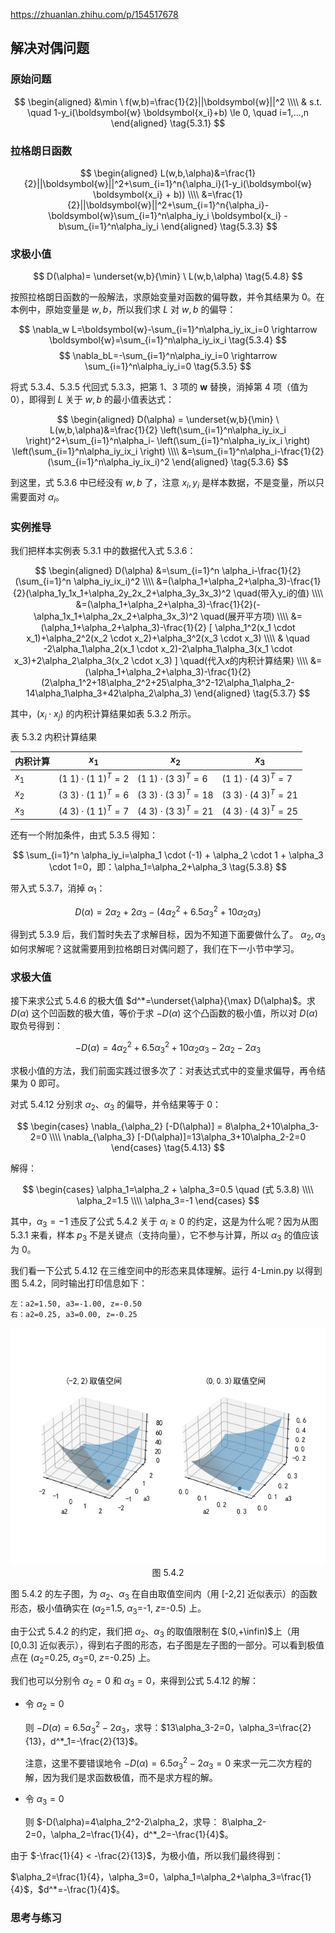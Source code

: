 https://zhuanlan.zhihu.com/p/154517678

##  解决对偶问题

### 原始问题


$$
\begin{aligned}
    &\min \ f(w,b)=\frac{1}{2}||\boldsymbol{w}||^2
    \\\\
    & s.t. \quad 1-y_i(\boldsymbol{w} \boldsymbol{x_i}+b) \le 0, \quad i=1,...,n
\end{aligned}
\tag{5.3.1}
$$


### 拉格朗日函数

$$
\begin{aligned}
L(w,b,\alpha)&=\frac{1}{2}||\boldsymbol{w}||^2+\sum_{i=1}^n{\alpha_i}(1-y_i(\boldsymbol{w} \boldsymbol{x_i} + b))
\\\\
&=\frac{1}{2}||\boldsymbol{w}||^2+\sum_{i=1}^n{\alpha_i}-\boldsymbol{w}\sum_{i=1}^n\alpha_iy_i \boldsymbol{x_i} - b\sum_{i=1}^n\alpha_iy_i
\end{aligned}
\tag{5.3.3}
$$

### 求极小值

$$
D(\alpha)= \underset{w,b}{\min} \ L(w,b,\alpha) \tag{5.4.8}
$$

按照拉格朗日函数的一般解法，求原始变量对函数的偏导数，并令其结果为 0。在本例中，原始变量是 $w,b$，所以我们求 $L$ 对 $w,b$ 的偏导：

$$
\nabla_w L=\boldsymbol{w}-\sum_{i=1}^n\alpha_iy_ix_i=0 \rightarrow \boldsymbol{w}=\sum_{i=1}^n\alpha_iy_ix_i \tag{5.3.4}
$$
$$
\nabla_bL=-\sum_{i=1}^n\alpha_iy_i=0 \rightarrow \sum_{i=1}^n\alpha_iy_i=0 \tag{5.3.5}
$$

将式 5.3.4、5.3.5 代回式 5.3.3，把第 1、3 项的 $\boldsymbol{w}$ 替换，消掉第 4 项（值为 0），即得到 $L$ 关于 $w,b$ 的最小值表达式：

$$
\begin{aligned}
D(\alpha) = \underset{w,b}{\min} \ L(w,b,\alpha)&=\frac{1}{2} \left(\sum_{i=1}^n\alpha_iy_ix_i \right)^2+\sum_{i=1}^n\alpha_i- \left(\sum_{i=1}^n\alpha_iy_ix_i \right) \left(\sum_{i=1}^n\alpha_iy_ix_i \right)
\\\\
&=\sum_{i=1}^n\alpha_i-\frac{1}{2}(\sum_{i=1}^n\alpha_iy_ix_i)^2
\end{aligned}
\tag{5.3.6}
$$

到这里，式 5.3.6 中已经没有 $w,b$ 了，注意 $x_i,y_i$ 是样本数据，不是变量，所以只需要面对 $\alpha_i$。

### 实例推导

我们把样本实例表 5.3.1 中的数据代入式 5.3.6：

$$
\begin{aligned}
D(\alpha) &=\sum_{i=1}^n \alpha_i-\frac{1}{2} (\sum_{i=1}^n \alpha_iy_ix_i)^2 
\\\\
&=(\alpha_1+\alpha_2+\alpha_3)-\frac{1}{2}(\alpha_1y_1x_1+\alpha_2y_2x_2+\alpha_3y_3x_3)^2 \quad(带入y_i的值)
\\\\ 
&=(\alpha_1+\alpha_2+\alpha_3)-\frac{1}{2}(-\alpha_1x_1+\alpha_2x_2+\alpha_3x_3)^2 \quad(展开平方项)
\\\\
&=(\alpha_1+\alpha_2+\alpha_3)-\frac{1}{2} [ \alpha_1^2(x_1 \cdot x_1)+\alpha_2^2(x_2 \cdot x_2)+\alpha_3^2(x_3 \cdot x_3)
\\\\
& \quad -2\alpha_1\alpha_2(x_1 \cdot x_2)-2\alpha_1\alpha_3(x_1 \cdot x_3)+2\alpha_2\alpha_3(x_2 \cdot x_3) ] \quad(代入x的内积计算结果)
\\\\
&=(\alpha_1+\alpha_2+\alpha_3)-\frac{1}{2}(2\alpha_1^2+18\alpha_2^2+25\alpha_3^2-12\alpha_1\alpha_2-14\alpha_1\alpha_3+42\alpha_2\alpha_3)
\end{aligned}
\tag{5.3.7}
$$

其中，($x_i \cdot x_j$) 的内积计算结果如表 5.3.2 所示。

表 5.3.2 内积计算结果

|内积计算|$x_1$|$x_2$|$x_3$|
|--|--|--|--|
|$x_1$|$(1 \ 1) \cdot (1 \ 1)^T=2$|$(1 \ 1) \cdot (3 \ 3)^T=6$|$(1 \ 1) \cdot (4 \ 3)^T=7$|
|$x_2$|$(3 \ 3) \cdot (1 \ 1)^T=6$|$(3 \ 3) \cdot (3 \ 3)^T=18$|$(3 \ 3) \cdot (4 \ 3)^T=21$|
|$x_3$|$(4 \ 3) \cdot (1 \ 1)^T=7$|$(4 \ 3) \cdot (3 \ 3)^T=21$|$(4 \ 3) \cdot (4 \ 3)^T=25$|


还有一个附加条件，由式 5.3.5 得知：

$$
\sum_{i=1}^n \alpha_iy_i=\alpha_1 \cdot (-1) + \alpha_2 \cdot 1 + \alpha_3 \cdot 1=0，即：\alpha_1=\alpha_2+\alpha_3 \tag{5.3.8}
$$

带入式 5.3.7，消掉 $\alpha_1$：

$$
D(\alpha)=2\alpha_2 + 2\alpha_3 -(4\alpha_2^2+6.5\alpha_3^2+10\alpha_2\alpha_3) \tag{5.3.9}
$$

得到式 5.3.9 后，我们暂时失去了求解目标，因为不知道下面要做什么了。 $\alpha_2,\alpha_3$ 如何求解呢？这就需要用到拉格朗日对偶问题了，我们在下一小节中学习。


### 求极大值



接下来求公式 5.4.6 的极大值 $d^*=\underset{\alpha}{\max} D(\alpha)$。求 $D(\alpha)$ 这个凹函数的极大值，等价于求 $-D(\alpha)$ 这个凸函数的极小值，所以对 $D(\alpha)$ 取负号得到：

$$
-D(\alpha)=4\alpha_2^2+6.5\alpha_3^2+10\alpha_2\alpha_3-2\alpha_2 - 2\alpha_3 \tag{5.4.12}
$$

求极小值的方法，我们前面实践过很多次了：对表达式式中的变量求偏导，再令结果为 0 即可。

对式 5.4.12 分别求 $\alpha_2、\alpha_3$ 的偏导，并令结果等于 0：

$$
\begin{cases}
\nabla_{\alpha_2} [-D(\alpha)] = 8\alpha_2+10\alpha_3-2=0
\\\\
\nabla_{\alpha_3} [-D(\alpha)]=13\alpha_3+10\alpha_2-2=0
\end{cases}
\tag{5.4.13}
$$

解得：

$$
\begin{cases}
    \alpha_1=\alpha_2 + \alpha_3=0.5 \quad (式 5.3.8)
    \\\\
    \alpha_2=1.5
    \\\\
    \alpha_3=-1
\end{cases}
$$

其中，$\alpha_3=-1$ 违反了公式 5.4.2 关于 $\alpha_i \ge 0$ 的约定，这是为什么呢？因为从图 5.3.1 来看，样本 $p_3$ 不是关键点（支持向量），它不参与计算，所以 $\alpha_3$ 的值应该为 0。

我们看一下公式 5.4.12 在三维空间中的形态来具体理解。运行 4-Lmin.py 以得到图 5.4.2，同时输出打印信息如下：

```
左：a2=1.50, a3=-1.00, z=-0.50
右：a2=0.25, a3=0.00, z=-0.25
```

<img src="./images/5.4.2.png" />
<center>图 5.4.2 </center>

图 5.4.2 的左子图，为 $\alpha_2、\alpha_3$ 在自由取值空间内（用 [-2,2] 近似表示）的函数形态，极小值确实在 $(\alpha_2$=1.5, $\alpha_3$=-1, $z$=-0.5) 上。

由于公式 5.4.2 的约定，我们把 $\alpha_2、\alpha_3$ 的取值限制在 $(0,+\infin)$上（用 [0,0.3] 近似表示），得到右子图的形态，右子图是左子图的一部分。可以看到极值点在 $(\alpha_2$=0.25, $\alpha_3$=0, $z$=-0.25) 上。

我们也可以分别令 $\alpha_2=0$ 和 $\alpha_3=0$，来得到公式 5.4.12 的解：

- 令 $\alpha_2=0$
  
  则 $-D(\alpha)=6.5\alpha_3^2-2\alpha_3$，求导：$13\alpha_3-2=0，\alpha_3=\frac{2}{13}，d^*_1=-\frac{2}{13}$。

  注意，这里不要错误地令 $-D(\alpha)=6.5\alpha_3^2-2\alpha_3=0$ 来求一元二次方程的解，因为我们是求函数极值，而不是求方程的解。

- 令 $\alpha_3=0$

    则 $-D(\alpha)=4\alpha_2^2-2\alpha_2，求导： 8\alpha_2-2=0，\alpha_2=\frac{1}{4}，d^*_2=-\frac{1}{4}$。

由于 $-\frac{1}{4} < -\frac{2}{13}$，为极小值，所以我们最终得到：

$\alpha_2=\frac{1}{4}，\alpha_3=0，\alpha_1=\alpha_2+\alpha_3=\frac{1}{4}$，$d^*=-\frac{1}{4}$。


### 思考与练习


